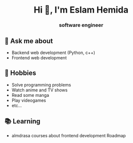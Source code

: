 
 
<h1 align="center">Hi 👋, I'm Eslam Hemida</h1>
<h3 align="center"> software engineer </h3>

## 💬 Ask me about
- Backend web development (Python, c++)
- Frontend web development 


## 📅 Hobbies
- Solve programming problems 
- Watch anime and TV shows
- Read some manga
- Play videogames
- etc...



## 📚 Learning
- almdrasa courses about frontend development Roadmap



